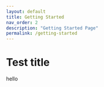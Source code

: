```yaml
---
layout: default
title: Getting Started
nav_order: 2
description: "Getting Started Page"
permalink: /getting-started
---
```


# Test title
hello